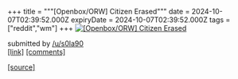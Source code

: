 +++
title = """[Openbox/ORW] Citizen Erased"""
date = 2024-10-07T02:39:52.000Z
expiryDate = 2024-10-07T02:39:52.000Z
tags = ["reddit","wm"]
+++
[![[Openbox/ORW] Citizen Erased](https://a.thumbs.redditmedia.com/D3kleBRgMBTNCQABNKHcAp-FkWQAzNCnBQRafGx4Bs4.jpg "[Openbox/ORW] Citizen Erased")](https://www.reddit.com/r/unixporn/comments/1fxxlu8/openboxorw_citizen_erased/)

submitted by [/u/s0la90](https://www.reddit.com/user/s0la90)  
[\[link\]](https://www.reddit.com/gallery/1fxxlu8) [\[comments\]](https://www.reddit.com/r/unixporn/comments/1fxxlu8/openboxorw_citizen_erased/)

[[source]](https://www.reddit.com/r/unixporn/comments/1fxxlu8/openboxorw_citizen_erased/)

